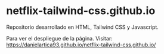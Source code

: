 # netflix-tailwind-css.github.io
Repositorio desarrollado en HTML, Tailwind CSS y Javascript.

Para ver el despliegue de la página.
Visitar: https://danielartica93.github.io/netflix-tailwind-css.github.io/
